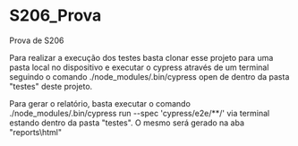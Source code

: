 # S206_Prova
Prova de S206

Para realizar a execução dos testes basta clonar esse projeto para uma pasta local no dispositivo e executar o cypress através de um terminal seguindo o comando ./node_modules/.bin/cypress open de dentro da pasta "testes" deste projeto.

Para gerar o relatório, basta executar o comando ./node_modules/.bin/cypress run --spec 'cypress/e2e/**/' via terminal estando dentro da pasta "testes". O mesmo será gerado na aba "reports\html"
